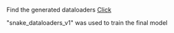 Find the generated dataloaders [Click](https://drive.google.com/drive/folders/1L5GxpsP2EVEPLB-E2UVGwt9B84Xpp40Z)

"snake_dataloaders_v1" was used to train the final model
